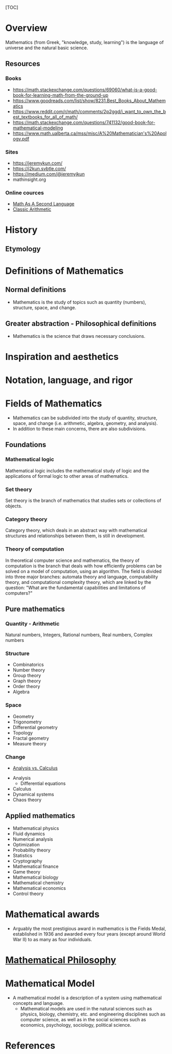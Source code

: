 [TOC]

# Overview

Mathematics (from Greek, "knowledge, study, learning") is the language
of universe and the natural basic science.

## Resources

### Books

- https://math.stackexchange.com/questions/69060/what-is-a-good-book-for-learning-math-from-the-ground-up
- https://www.goodreads.com/list/show/8231.Best_Books_About_Mathematics
- https://www.reddit.com/r/math/comments/2p2ggd/i_want_to_own_the_best_textbooks_for_all_of_math/
- https://math.stackexchange.com/questions/741132/good-book-for-mathematical-modeling
- https://www.math.ualberta.ca/mss/misc/A%20Mathematician's%20Apology.pdf

### Sites

- https://jeremykun.com/
- https://j2kun.svbtle.com/
- https://medium.com/@jeremyjkun
- mathinsight.org

### Online cources

- [Math As A Second Language][mathasasecondlanguage]
- [Classic Arithmetic][classicarithmetic]

# History

## Etymology

# Definitions of Mathematics

## Normal definitions

- Mathematics is the study of topics such as quantity (numbers),
  structure, space, and change.

## Greater abstraction - Philosophical definitions

- Mathematics is the science that draws necessary conclusions.

# Inspiration and aesthetics


# Notation, language, and rigor

# Fields of Mathematics

- Mathematics can be subdivided into the study of quantity, structure,
space, and change (i.e. arithmetic, algebra, geometry, and analysis).
- In addition to these main concerns, there are also subdivisions.

## Foundations

### Mathematical logic

Mathematical logic includes the mathematical study of logic and the
applications of formal logic to other areas of mathematics.

### Set theory

Set theory is the branch of mathematics that studies sets or collections
of objects.

### Category theory

Category theory, which deals in an abstract way with mathematical
structures and relationships between them, is still in development.

### Theory of computation

In theoretical computer science and mathematics, the theory of
computation is the branch that deals with how efficiently problems can
be solved on a model of computation, using an algorithm. The field is
divided into three major branches: automata theory and language,
computability theory, and computational complexity theory, which are
linked by the question: "What are the fundamental capabilities and
limitations of computers?"

## Pure mathematics

### Quantity - Arithmetic

Natural numbers, Integers, Rational numbers, Real numbers, Complex
numbers

### Structure

- Combinatorics
- Number theory
- Group theory
- Graph theory
- Order theory
- Algebra

### Space

- Geometry
- Trigonometry
- Differential geometry
- Topology
- Fractal geometry
- Measure theory

### Change

+ [Analysis vs. Calculus](https://math.stackexchange.com/questions/32433/are-calculus-and-real-analysis-the-same-thing)

- Analysis
    + Differential equations
- Calculus
- Dynamical systems
- Chaos theory

## Applied mathematics

- Mathematical physics
- Fluid dynamics
- Numerical analysis
- Optimization
- Probability theory
- Statistics
- Cryptography
- Mathematical finance
- Game theory
- Mathematical biology
- Mathematical chemistry
- Mathematical economics
- Control theory

# Mathematical awards

- Arguably the most prestigious award in mathematics is the Fields
  Medal, established in 1936 and awarded every four years (except around
  World War II) to as many as four individuals.

# [Mathematical Philosophy](https://en.wikipedia.org/wiki/Philosophy_of_mathematics)

# Mathematical Model

- A mathematical model is a description of a system using mathematical
  concepts and language.
    + Mathematical models are used in the natural sciences such as
      physics, biology, chemistry, etc. and engineering disciplines such
      as computer science, as well as in the social sciences such as
      economics, psychology, sociology, political science.

# References

[wiki-mathematics]: https://en.wikipedia.org/wiki/Mathematics
[mathworld]: http://mathworld.wolfram.com/
[wiki-philosophy]: https://en.wikipedia.org/wiki/Philosophy_of_mathematics
[wiki-millennium]: https://en.wikipedia.org/wiki/Millennium_Prize_Problems
[wiki-areas]: https://en.wikipedia.org/wiki/Areas_of_mathematics
[wiki-foundations]: https://en.wikipedia.org/wiki/Foundations_of_mathematics
[foundations]: http://mathworld.wolfram.com/topics/FoundationsofMathematics.html
[multivar]: http://mathinsight.org/thread/multivar
[khan-multivar]: https://www.khanacademy.org/math/multivariable-calculus
[how-to]: http://tutorial.math.lamar.edu/Extras/StudyMath/HowToStudyMath.aspx
[common-errors]: http://tutorial.math.lamar.edu/Extras/CommonErrors/CommonMathErrors.aspx
[wiki-calculus]: https://en.wikipedia.org/wiki/Calculus
[loop]: https://math.stackexchange.com/questions/1334678/does-mathematics-become-circular-at-the-bottom-what-is-at-the-bottom-of-mathema
[set-set]: https://math.stackexchange.com/questions/121128/when-does-the-set-enter-set-theory
[mathasasecondlanguage]: https://www.youtube.com/watch?v=QFFReY6lS68&list=PLufObkSlzUUU4oKivkiwchXBRfAzQXpcu&index=1
[classicarithmetic]: https://www.youtube.com/playlist?list=PL5Y01D9mNkO8PcdgTyLJYcVJo9O906tIy
